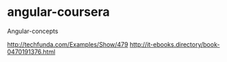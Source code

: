 # angular-coursera
Angular-concepts


http://techfunda.com/Examples/Show/479
http://it-ebooks.directory/book-0470191376.html
